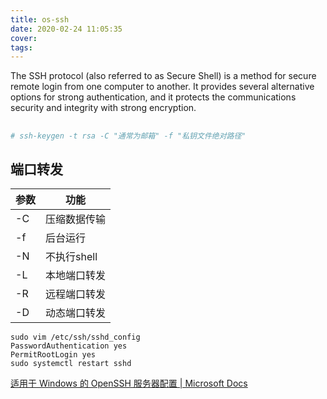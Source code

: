 ```yaml
---
title: os-ssh
date: 2020-02-24 11:05:35
cover:
tags:
---
```


The SSH protocol (also referred to as Secure Shell) is a method for secure remote login from one computer to another. It provides several alternative options for strong authentication, and it protects the communications security and integrity with strong encryption. 

<!-- more -->

##  

```sh
# ssh-keygen -t rsa -C "通常为邮箱" -f "私钥文件绝对路径"
```

## 端口转发

参数|功能
-|-
-C | 压缩数据传输
-f | 后台运行
-N | 不执行shell
-L | 本地端口转发
-R | 远程端口转发
-D | 动态端口转发

```
sudo vim /etc/ssh/sshd_config
PasswordAuthentication yes
PermitRootLogin yes
sudo systemctl restart sshd
```

[适用于 Windows 的 OpenSSH 服务器配置 | Microsoft Docs](https://docs.microsoft.com/zh-cn/windows-server/administration/openssh/openssh_keymanagement)